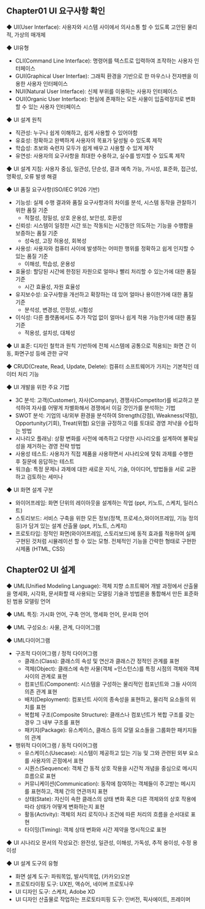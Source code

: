 ## Chapter01 UI 요구사항 확인 

◆ UI(User Interface): 사용자와 시스템 사이에서 의사소통 할 수 있도록 고안된 물리적, 가상의 매개체

◆ UI유형

- CLI(Command Line Interface): 명령어를 텍스트로 입력하여 조작하는 사용자 인터페이스
- GUI(Graphical User Interfae): 그래픽 환경을 기반으로 한 마우스나 전자펜을 이용한 사용자 인터페이스
- NUI(Natural User Interface): 신체 부위를 이용하는 사용자 인터페이스
- OUI(Organic User Interface): 현실에 존재하는 모든 사물이 입출력장치로 변화할 수 있는 사용자 인터페이스

◆ UI 설계 원칙

- 직관성: 누구나 쉽게 이해하고, 쉽게 사용할 수 있어야함
- 유효성: 정확하고 완벽하게 사용자의 목표가 달성될 수 있도록 제작
- 학습성: 초보와 숙련자 모두가 쉽게 배우고 사용할 수 있게 제작
- 유연성: 사용자의 요구사항을 최대한 수용하고, 실수를 방지할 수 있도록 제작

◆ UI 설계 지침: 사용자 중심, 일관성, 단순성, 결과 예측 가능, 가시성, 표준화, 접근성, 명확성, 오류 발생 해결

◆ UI 품질 요구사항(ISO/IEC 9126 기반)

- 기능성: 실제 수행 결과와 품질 요구사항과의 차이를 분석, 시스템 동작을 관찰하기 위한 품질 기준
  - 적절성, 정밀성, 상호 운용성, 보안성, 호환성
- 신뢰성: 시스템이 일정한 시간 또는 작동되는 시간동안 의도하는 기능을 수행함을 보증하는 품질 기준
  - 성숙성, 고장 허용성, 회복성
- 사용성: 사용자와 컴퓨터 사이에 발생하는 어떠한 행위를 정확하고 쉽게 인지할 수 있는 품질 기준
  - 이해성, 학습성, 운용성
- 효율성: 할당된 시간에 한정된 자원으로 얼마나 빨리 처리할 수 있는가에 대한 품질 기준
  - 시간 효율성, 자원 효율성
- 유지보수성: 요구사항을 개선하고 확장하는 데 있어 얼마나 용이한가에 대한 품질 기준
  - 분석성, 변경성, 안정성, 시험성
- 이식성: 다른 플랫폼에서도 추가 작업 없이 얼마나 쉽게 적용 가능한가에 대한 품질 기준
  - 적용성, 설치성, 대체성

◆ UI 표준: 디자인 철학과 원칙 기반하에 전체 시스템에 공통으로 적용되는 화면 간 이동, 화면구성 등에 관한 규약

◆ CRUD(Create, Read, Update, Delete): 컴퓨터 소프트웨어가 가지는 기본적인 데이터 처리 기능

◆ UI 개발을 위한 주요 기법

- 3C 분석: 고객(Customer), 자사(Company), 경쟁사(Competitor)를 비교하고 분석하여 자사를 어떻게 차별화해서 경쟁에서 이길 것인가를 분석하는 기법
- SWOT 분석: 기업의 내/외부 환경을 분석하여 Strength(강점), Weakness(약점), Opportunity(기회), Treat(위협) 요인을 규정하고 이를 토대로 경영 저냑을 수립하는 방법
- 시나리오 플래닝: 상황 변화를 사전에 예측하고 다양한 시나리오를 설계하여 불확실성을 제거하는 경영 전략 방법
- 사용성 테스트: 사용자가 직접 제품을 사용하면서 시나리오에 맞춰 과제를 수행한 후 질문에 응답하는 테스트
- 워크숍: 특정 문제나 과제에 대한 새로운 지식, 기술, 아이디어, 방법들을 서로 교환하고 검토하는 세미나

◆ UI 화면 설계 구분

- 와이어프레임: 화면 단위의 레이아웃을 설계하는 작업 (ppt, 키노트, 스케치, 일러스트)
- 스토리보드: 서비스 구축을 위한 모든 정보(정책, 프로세스,와이어프레임, 기능 정의 등)가 담겨 있는 설계 산출물 (ppt, 키노트, 스케치)
- 프로토타입: 정적인 화면(와이어프레임, 스토리보드)에 동적 효과를 적용하여 실제 구현된 것처럼 시뮬레이션 할 수 있는 모형. 전체적인 기능을 간략한 형태로 구현한 시제품 (HTML, CSS)

 

##  Chapter02 UI 설계 

◆ UML(Unified Modeling Language): 객체 지향 소프트웨어 개발 과정에서 산출물을 명세화, 시각화, 문서화할 때 사용되는 모델링 기술과 방법론을 통합해서 만든 표준화된 범용 모델링 언어

◆ UML 특징: 가시화 언어, 구축 언어, 명세화 언어, 문서화 언어

◆ UML 구성요소: 사물, 관계, 다이어그램

◆ UML다이어그램

- 구조적 다이어그램 / 정적 다이어그램
  - 클래스(Class): 클래스의 속성 및 연산과 클래스간 정적인 관계를 표현
  - 객체(Object): 클래스에 속한 사물(객체 =인스턴스)를 특정 시점의 객체와 객체 사이의 관계로 표현
  - 컴포넌트(Component): 시스템을 구성하는 물리적인 컴포넌트와 그들 사이의 의존 관계 표현
  - 배치(Deployment): 컴포넌트 사이의 종속성을 표현하고, 물리적 요소들의 위치를 표현
  - 복합체 구조(Composite Structure): 클래스나 컴포넌트가 복합 구조를 갖는 경우 그 내부 구조를 표현
  - 패키지(Package): 유스케이스, 클래스 등의 모델 요소들을 그룹화한 패키지들의 관계
- 행위적 다이어그램 / 동적 다이어그램
  - 유스케이스(Usecase): 시스템이 제공하고 있는 기능 및 그와 관련된 외부 요소를 사용자의 곤점에서 표현
  - 시퀀스(Sequence): 객체 간 동적 상호 작용을 시간적 개념을 중심으로 메시지 흐름으로 표현
  - 커뮤니케이션(Communication): 동작에 참여하는 객체들이 주고받는 메시지를 표현하고, 객체 간의 연관까지 표현
  - 상태(State): 자신이 속한 클래스의 상태 변화 혹은 다른 객체와의 상호 작용에 따라 상태가 어떻게 변화하는지 표현
  - 활동(Activity): 객체의 처리 로직이나 조건에 따른 처리의 흐름을 순서대로 표현
  - 타이밍(Timing): 객체 상태 변화와 시간 제약을 명시적으로 표현

◆ UI 시나리오 문서의 작성요건: 완전성, 일관성, 이해성, 가독성, 추적 용이성, 수정 용이성

◆ UI 설계 도구의 유형

- 화면 설계 도구: 파워목업, 발사믹목업, (카카오)오븐
- 프로토타이핑 도구: UX핀, 액슈어, 네이버 프로토나우
- UI 디자인 도구: 스케치, Adobe XD
- UI 디자인 산출물로 작업하는 프로토타피핑 도구: 인버전, 픽사에이트, 프레이머

